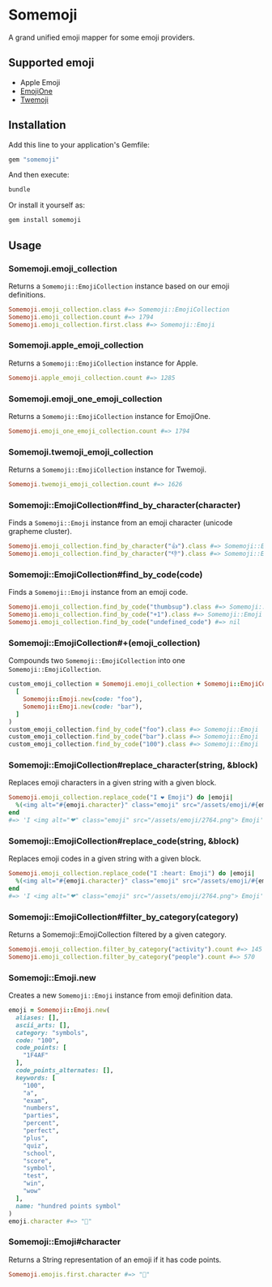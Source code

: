 # Somemoji

A grand unified emoji mapper for some emoji providers.

## Supported emoji

- Apple Emoji
- [EmojiOne](http://emojione.com/)
- [Twemoji](http://twitter.github.io/twemoji/)

## Installation

Add this line to your application's Gemfile:

```ruby
gem "somemoji"
```

And then execute:

```bash
bundle
```

Or install it yourself as:

```bash
gem install somemoji
```

## Usage

### Somemoji.emoji_collection

Returns a `Somemoji::EmojiCollection` instance based on our emoji definitions.

```ruby
Somemoji.emoji_collection.class #=> Somemoji::EmojiCollection
Somemoji.emoji_collection.count #=> 1794
Somemoji.emoji_collection.first.class #=> Somemoji::Emoji
```

### Somemoji.apple_emoji_collection

Returns a `Somemoji::EmojiCollection` instance for Apple.

```ruby
Somemoji.apple_emoji_collection.count #=> 1285
```

### Somemoji.emoji_one_emoji_collection

Returns a `Somemoji::EmojiCollection` instance for EmojiOne.

```ruby
Somemoji.emoji_one_emoji_collection.count #=> 1794
```

### Somemoji.twemoji_emoji_collection

Returns a `Somemoji::EmojiCollection` instance for Twemoji.

```ruby
Somemoji.twemoji_emoji_collection.count #=> 1626
```

### Somemoji::EmojiCollection#find_by_character(character)

Finds a `Somemoji::Emoji` instance from an emoji character (unicode grapheme cluster).

```ruby
Somemoji.emoji_collection.find_by_character("👍").class #=> Somemoji::Emoji
Somemoji.emoji_collection.find_by_character("👎").class #=> Somemoji::Emoji
```

### Somemoji::EmojiCollection#find_by_code(code)

Finds a `Somemoji::Emoji` instance from an emoji code.

```ruby
Somemoji.emoji_collection.find_by_code("thumbsup").class #=> Somemoji::Emoji
Somemoji.emoji_collection.find_by_code("+1").class #=> Somemoji::Emoji
Somemoji.emoji_collection.find_by_code("undefined_code") #=> nil
```

### Somemoji::EmojiCollection#+(emoji_collection)

Compounds two `Somemoji::EmojiCollection` into one `Somemoji::EmojiCollection`.

```ruby
custom_emoji_collection = Somemoji.emoji_collection + Somemoji::EmojiCollection.new(
  [
    Somemoji::Emoji.new(code: "foo"),
    Somemoji::Emoji.new(code: "bar"),
  ]
)
custom_emoji_collection.find_by_code("foo").class #=> Somemoji::Emoji
custom_emoji_collection.find_by_code("bar").class #=> Somemoji::Emoji
custom_emoji_collection.find_by_code("100").class #=> Somemoji::Emoji
```

### Somemoji::EmojiCollection#replace_character(string, &block)

Replaces emoji characters in a given string with a given block.

```ruby
Somemoji.emoji_collection.replace_code("I ❤ Emoji") do |emoji|
  %(<img alt="#{emoji.character}" class="emoji" src="/assets/emoji/#{emoji.code_points.join('-').downcase}.png">)
end
#=> 'I <img alt="❤" class="emoji" src="/assets/emoji/2764.png"> Emoji'
```

### Somemoji::EmojiCollection#replace_code(string, &block)

Replaces emoji codes in a given string with a given block.

```ruby
Somemoji.emoji_collection.replace_code("I :heart: Emoji") do |emoji|
  %(<img alt="#{emoji.character}" class="emoji" src="/assets/emoji/#{emoji.code_points.join('-').downcase}.png">)
end
#=> 'I <img alt="❤" class="emoji" src="/assets/emoji/2764.png"> Emoji'
```

### Somemoji::EmojiCollection#filter_by_category(category)

Returns a Somemoji::EmojiCollection filtered by a given category.

```ruby
Somemoji.emoji_collection.filter_by_category("activity").count #=> 145
Somemoji.emoji_collection.filter_by_category("people").count #=> 570
```

### Somemoji::Emoji.new

Creates a new `Somemoji::Emoji` instance from emoji definition data.

```ruby
emoji = Somemoji::Emoji.new(
  aliases: [],
  ascii_arts: [],
  category: "symbols",
  code: "100",
  code_points: [
    "1F4AF"
  ],
  code_points_alternates: [],
  keywords: [
    "100",
    "a",
    "exam",
    "numbers",
    "parties",
    "percent",
    "perfect",
    "plus",
    "quiz",
    "school",
    "score",
    "symbol",
    "test",
    "win",
    "wow"
  ],
  name: "hundred points symbol"
)
emoji.character #=> "💯"
```

### Somemoji::Emoji#character

Returns a String representation of an emoji if it has code points.

```ruby
Somemoji.emojis.first.character #=> "💯"
```
